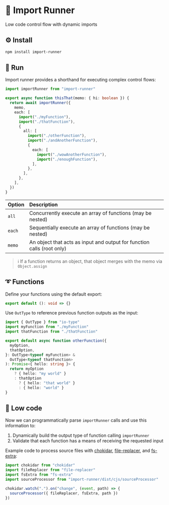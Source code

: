 # 👟 Import Runner

Low code control flow with dynamic imports

## ⚙️ Install

```bash
npm install import-runner
```

## 🏃 Run

Import runner provides a shorthand for executing complex control flows:

```typescript
import importRunner from "import-runner"

export async function thisThat(memo: { hi: boolean }) {
  return await importRunner({
    memo,
    each: [
      import("./myFunction"),
      import("./thatFunction"),
      {
        all: [
          import("./otherFunction"),
          import("./andAnotherFunction"),
          {
            each: [
              import("./wowAnotherFunction"),
              import("./enoughFunction"),
            ],
          },
        ],
      },
    ],
  })
}
```

| Option | Description |
| :--- | :--- |
| `all` | Concurrently execute an array of functions (may be nested) |
| `each` | Sequentially execute an array of functions (may be nested) |
| `memo` | An object that acts as input and output for function calls (root only) |

> ℹ️ If a function returns an object, that object merges with the memo via `Object.assign`

## ➰ Functions

Define your functions using the default export:

```typescript
export default (): void => {}
```

Use `OutType` to reference previous function outputs as the input:

```typescript
import { OutType } from "io-type"
import myFunction from "./myFunction"
import thatFunction from "./thatFunction"

export default async function otherFunction({
  myOption,
  thatOption,
}: OutType<typeof myFunction> &
  OutType<typeof thatFunction>
): Promise<{ hello: string }> {
  return myOption
    ? { hello: "my world" }
    : thatOption
      ? { hello: "that world" }
      : { hello: "world" }
}
```

## 🤖 Low code

Now we can programmatically parse `importRunner` calls and use this information to:

1. Dynamically build the output type of function calling `importRunner`
2. Validate that each function has a means of receiving the requested input

Example code to process source files with [chokidar](https://github.com/paulmillr/chokidar), [file-replacer](https://github.com/artificial-page/file-replacer), and [fs-extra](https://github.com/jprichardson/node-fs-extra):

```typescript
import chokidar from "chokidar"
import fileReplacer from "file-replacer"
import fsExtra from "fs-extra"
import sourceProcessor from "import-runner/dist/cjs/sourceProcessor"

chokidar.watch(".").on("change", (event, path) => {
  sourceProcessor({ fileReplacer, fsExtra, path })
})
```